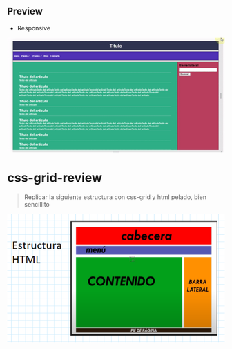 ## Preview

 - Responsive

<img alt="GIF" src="./assets/css-grid-review.gif" />

# css-grid-review
>Replicar la siguiente estructura con css-grid y html pelado, bien sencillito

<img align="center" alt="GIF" src="./assets/estructuraHtml.png" />
